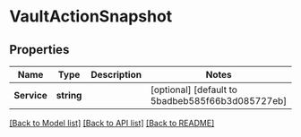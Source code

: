 # VaultActionSnapshot

## Properties
Name | Type | Description | Notes
------------ | ------------- | ------------- | -------------
**Service** | **string** |  | [optional] [default to 5badbeb585f66b3d085727eb]

[[Back to Model list]](../README.md#documentation-for-models) [[Back to API list]](../README.md#documentation-for-api-endpoints) [[Back to README]](../README.md)


